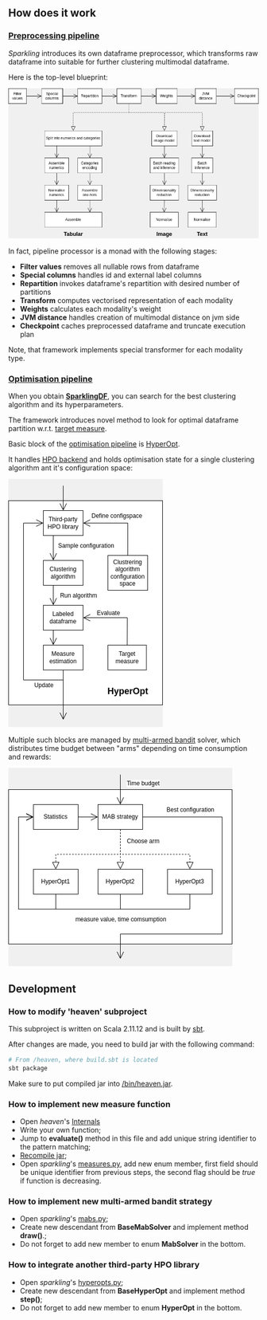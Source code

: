 ## How does it work

### [Preprocessing pipeline](GLOSSARY.md#preprocessing-pipeline)

*Sparkling* introduces its own dataframe preprocessor, which transforms 
raw dataframe into suitable for further clustering multimodal dataframe. 

Here is the top-level blueprint:

![Data preprocessing overview](preprocessing.png)

In fact, pipeline processor is a monad with the following stages:
* **Filter values** removes all nullable rows from dataframe
* **Special columns** handles id and external label columns
* **Repartition** invokes dataframe's repartition with desired number of partitions
* **Transform** computes vectorised representation of each modality
* **Weights** calculates each modality's weight
* **JVM distance** handles creation of multimodal distance on jvm side
* **Checkpoint** caches preprocessed dataframe and truncate execution plan

Note, that framework implements special transformer for each modality type.

### [Optimisation pipeline](GLOSSARY.md#optimisation-pipeline)

When you obtain **[SparklingDF](../sparkling/data/dataframe.py)**, 
you can search for the best clustering algorithm and its hyperparameters.

The framework introduces novel method to look for optimal dataframe 
partition w.r.t. [target measure](GLOSSARY.md#target-measure).

Basic block of the [optimisation pipeline](GLOSSARY.md#optimisation-pipeline) 
is [HyperOpt](../sparkling/opt/hyperopts.py).

It handles [HPO backend](GLOSSARY.md#hpo-backend) and holds optimisation
state for a single clustering algorithm ant it's configuration space:

![Single optimisation block](hyper-overview.png)

Multiple such blocks are managed by [multi-armed bandit](https://en.wikipedia.org/wiki/Multi-armed_bandit)
solver, which distributes time budget between "arms" depending on time consumption and rewards:

![Optimisation pipeline overview](opt-overview.png)


## Development

### How to modify 'heaven' subproject

This subproject is written on Scala 2.11.12 and is built by [sbt](https://www.scala-sbt.org/).

After changes are made, you need to build jar with the following command:

```bash
# From /heaven, where build.sbt is located
sbt package
```

Make sure to put compiled jar into [/bin/heaven.jar](/bin/heaven.jar).

### How to implement new measure function

* Open *heaven*'s [Internals](../heaven/src/main/scala/ru/ifmo/rain/measures/Internals.scala)
* Write your own function;
* Jump to **evaluate()** method in this file and add unique string identifier to the pattern matching;
* [Recompile jar](#how-to-modify-heaven-subproject);
* Open *sparkling*'s [measures.py](../sparkling/opt/measures.py), add new enum member, first field should be 
unique identifier from previous steps, the second flag should be *true* if function is decreasing.

### How to implement new multi-armed bandit strategy

* Open *sparkling*'s [mabs.py](../sparkling/opt/mabs.py);
* Create new descendant from **BaseMabSolver** and implement method **draw()**.;
* Do not forget to add new member to enum **MabSolver** in the bottom.

### How to integrate another third-party HPO library

* Open *sparkling*'s [hyperopts.py](../sparkling/opt/hyperopts.py);
* Create new descendant from **BaseHyperOpt** and implement method **step()**;
* Do not forget to add new member to enum **HyperOpt** in the bottom.

